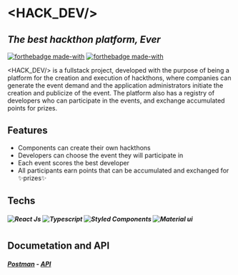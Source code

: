 # <HACK_DEV/>

## _The best hackthon platform, Ever_

[![forthebadge made-with](https://camo.githubusercontent.com/fff9737fa823a9c62e19a8f3a3a8f6e3268a310164027b4707ac038ef77556d0/68747470733a2f2f696d672e736869656c64732e696f2f62616467652f52656163742532302d2532333631444146422e7376673f267374796c653d666f722d7468652d6261646765266c6f676f3d5265616374266c6f676f436f6c6f723d7768697465)](https://www.python.org/) [![forthebadge made-with](https://camo.githubusercontent.com/eadfab1d82c818345efafe25d87c2ad18f6edcbcbbe7ae2c26bdd62ed833cbf9/68747470733a2f2f696d672e736869656c64732e696f2f62616467652f547970655363726970742532302d2532333331373843362e7376673f267374796c653d666f722d7468652d6261646765266c6f676f3d54797065536372697074266c6f676f436f6c6f723d7768697465)](https://www.python.org/)

<HACK_DEV/> is a fullstack project, developed with the purpose of being a platform for the creation and execution of hackthons, where companies can generate the event demand and the application administrators initiate the creation and publicize of the event.
The platform also has a registry of developers who can participate in the events, and exchange accumulated points for prizes.

## Features

- Components can create their own hackthons
- Developers can choose the event they will participate in
- Each event scores the best developer
- All participants earn points that can be accumulated and exchanged for ✨prizes✨

## Techs

##### ![React Js](https://camo.githubusercontent.com/fff9737fa823a9c62e19a8f3a3a8f6e3268a310164027b4707ac038ef77556d0/68747470733a2f2f696d672e736869656c64732e696f2f62616467652f52656163742532302d2532333631444146422e7376673f267374796c653d666f722d7468652d6261646765266c6f676f3d5265616374266c6f676f436f6c6f723d7768697465) ![Typescript](https://camo.githubusercontent.com/eadfab1d82c818345efafe25d87c2ad18f6edcbcbbe7ae2c26bdd62ed833cbf9/68747470733a2f2f696d672e736869656c64732e696f2f62616467652f547970655363726970742532302d2532333331373843362e7376673f267374796c653d666f722d7468652d6261646765266c6f676f3d54797065536372697074266c6f676f436f6c6f723d7768697465) ![Styled Components](https://camo.githubusercontent.com/db35ec5de1b8557e884d220114f8b1b672d94b47d58f307931733f5044a1abd9/68747470733a2f2f696d672e736869656c64732e696f2f62616467652f7374796c65642d2d636f6d706f6e656e74732532302d2532334442373039332e7376673f267374796c653d666f722d7468652d6261646765266c6f676f3d7374796c65642d636f6d706f6e656e7473266c6f676f436f6c6f723d7768697465) ![Material ui](https://camo.githubusercontent.com/b108133c1f506de0b79c059deb4a8b25697a15e5bf1f85d68ca166a844b6ff61/68747470733a2f2f696d672e736869656c64732e696f2f62616467652f4d6174657269616c2d2d55492532302d2532333030383143422e7376673f267374796c653d666f722d7468652d6261646765266c6f676f3d4d6174657269616c2d5549266c6f676f436f6c6f723d7768697465)

#

## Documetation and API

##### [Postman](https://documenter.getpostman.com/view/18248829/UVR4LpTHhttps://documenter.getpostman.com/view/18248829/UVR4LpTH) - [API](https://hack-dev.herokuapp.com)
